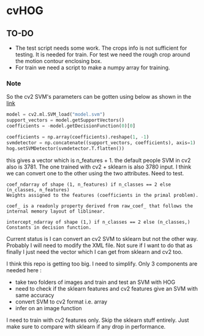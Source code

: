 # cvHOG
## TO-DO
* The test script needs some work. The crops info is not sufficient for testing. It is needed for train. For test we need the rough crop around the motion contour enclosing box. 
* For train we need a script to make a numpy array for training.

### Note
So the cv2 SVM's parameters can be gotten using below as shown in the [link](https://stackoverflow.com/questions/76667072/how-to-use-custom-svm-detector-with-cv2-hogdescriptor)
```python
model = cv2.ml.SVM_load("model.svm")
support_vectors = model.getSupportVectors()
coefficients = -model.getDecisionFunction(0)[0]

coefficients = np.array(coefficients).reshape(1, -1)
svmdetector = np.concatenate((support_vectors, coefficients), axis=1)
hog.setSVMDetector(svmdetector.T.flatten())
```
this gives a vector which is n_features + 1. the default people SVM in cv2 also is 3781. The one trained with cv2 + sklearn is also 3780 input. I think we can convert one to the other using the two attributes. Need to test.
```
coef_ndarray of shape (1, n_features) if n_classes == 2 else (n_classes, n_features)
Weights assigned to the features (coefficients in the primal problem).

coef_ is a readonly property derived from raw_coef_ that follows the internal memory layout of liblinear.

intercept_ndarray of shape (1,) if n_classes == 2 else (n_classes,)
Constants in decision function.
```
Current status is I can convert an cv2 SVM to sklearn but not the other way. Probably I will need to modify the XML file. Not sure if I want to do that as finally I just need the vector which I can get from sklearn and cv2 too. 

I think this repo is getting too big. I need to simplify. 
Only 3 components are needed here : 
* take two folders of images and train and test an SVM with HOG
* need to check if the sklearn features and cv2 features give an SVM with same accuracy 
* convert SVM to cv2 format i.e. array
* infer on an image function

I need to train with cv2 features only. Skip the sklearn stuff entirely. Just make sure to compare with sklearn if any drop in performance. 